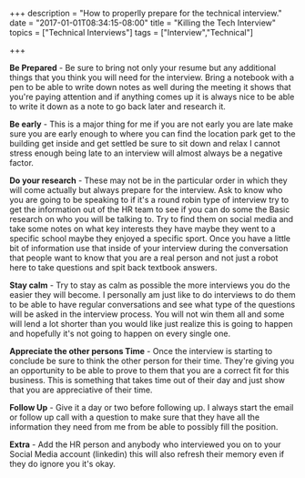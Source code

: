 +++
description = "How to properlly prepare for the technical interview."
date = "2017-01-01T08:34:15-08:00"
title = "Killing the Tech Interview"
topics = ["Technical Interviews"]
tags = ["Interview","Technical"]

+++

**Be Prepared** - Be sure to bring not only your resume but any additional things that you think you will need for the interview. Bring a notebook with a pen to be able to write down notes as well during the meeting it shows that you're paying attention and if anything comes up it is always nice to be able to write it down as a note to go back later and research it.

**Be early** - This is a major thing for me if you are not early you are late make sure you are early enough to where you can find the location park get to the building get inside and get settled be sure to sit down and relax I cannot stress enough being late to an interview will almost always be a negative factor.

**Do your research** - These may not be in the particular order in which they will come actually but always prepare for the interview. Ask to know who you are going to be speaking to if it's a round robin type of interview try to get the information out of the HR team to see if you can do some the Basic research on who you will be talking to. Try to find them on social media and take some notes on what key interests they have maybe they went to a specific school maybe they enjoyed a specific sport. Once you have a little bit of information use that inside of your interview during the conversation that people want to know that you are a real person and not just a robot here to take questions and spit back textbook answers.

**Stay calm** - Try to stay as calm as possible the more interviews you do the easier they will become. I personally am just like to do interviews to do them to be able to have regular conversations and see what type of the questions  will be asked in the interview process. You will not win them all and some will lend a lot shorter than you would like just realize this is going to happen and hopefully it's not going to happen on every single one.

**Appreciate  the other persons Time** - Once the interview is starting to conclude be sure to think the other person for their time. They're giving you an opportunity to be able to prove to them that you are a correct fit for this business. This is something that takes time out of their day and just show that you are appreciative of their time.

**Follow Up** - Give it a day or two before following up. I always start the email or follow up call with a question to make sure that they have all the information they need from me from be able to possibly fill the position.

**Extra** - Add the HR person and anybody who interviewed you on to your Social Media account (linkedin) this will also refresh their memory even if they do ignore you it's okay.


